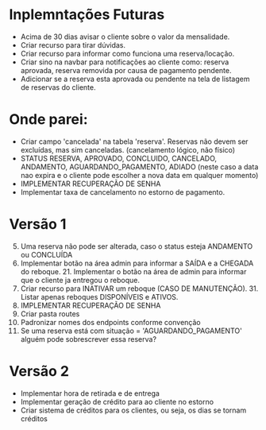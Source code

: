 # Inplemntações Futuras

* Acima de 30 dias avisar o cliente sobre o valor da mensalidade.
* Criar recurso para tirar dúvidas.
* Criar recurso para informar como funciona uma reserva/locação.
* Criar sino na navbar para notificações ao cliente como: reserva aprovada, reserva removida por causa
    de pagamento pendente.
* Adicionar  se a reserva esta aprovada ou pendente na tela de listagem de reservas do cliente.

# Onde parei:

* Criar campo 'cancelada' na tabela 'reserva'. Reservas não devem ser excluídas, mas sim canceladas. (cancelamento  lógico, não físico)
* STATUS RESERVA, APROVADO, CONCLUIDO, CANCELADO, ANDAMENTO, AGUARDANDO_PAGAMENTO, ADIADO (neste caso a data nao expira e o cliente pode escolher a nova data em qualquer momento)
* IMPLEMENTAR RECUPERAÇÃO DE SENHA
* Implementar taxa de cancelamento no estorno de pagamento.

# Versão 1

5. Uma reserva não pode ser alterada, caso o status esteja ANDAMENTO ou CONCLUÍDA
2. Implementar botão na área admin para informar a SAÍDA e a CHEGADA do reboque.
    21. Implementar o botão na área de admin para informar que o cliente ja entregou o reboque. 
3. Criar recurso para INATIVAR um reboque (CASO DE MANUTENÇÃO). 
    31. Listar apenas reboques DISPONÍVEIS e ATIVOS. 
4. IMPLEMENTAR RECUPERAÇÃO DE SENHA
8. Criar pasta routes
9. Padronizar nomes dos endpoints conforme convenção
10. Se uma reserva está com situação = 'AGUARDANDO_PAGAMENTO' alguém pode sobrescrever essa reserva?


# Versão 2

* Implementar hora de retirada e de entrega
* Implementar geração de crédito para ao cliente no estorno
* Criar sistema de créditos para os clientes, ou seja, os dias se tornam créditos

